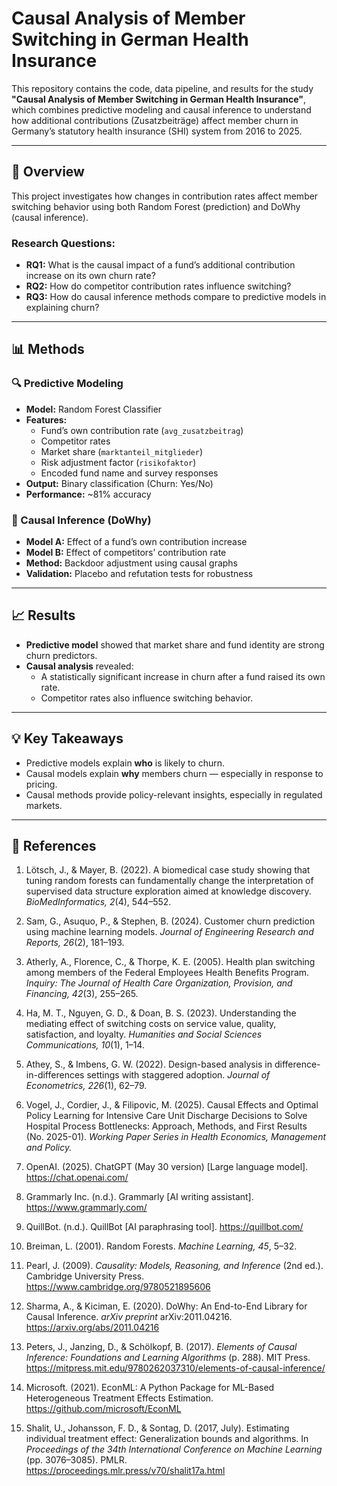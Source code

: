# Causal Analysis of Member Switching in German Health Insurance

This repository contains the code, data pipeline, and results for the study **"Causal Analysis of Member Switching in German Health Insurance"**, which combines predictive modeling and causal inference to understand how additional contributions (Zusatzbeiträge) affect member churn in Germany’s statutory health insurance (SHI) system from 2016 to 2025.

---

## 📌 Overview

This project investigates how changes in contribution rates affect member switching behavior using both Random Forest (prediction) and DoWhy (causal inference).

### Research Questions:
- **RQ1:** What is the causal impact of a fund’s additional contribution increase on its own churn rate?
- **RQ2:** How do competitor contribution rates influence switching?
- **RQ3:** How do causal inference methods compare to predictive models in explaining churn?

---

## 📊 Methods

### 🔍 Predictive Modeling
- **Model:** Random Forest Classifier
- **Features:**
  - Fund’s own contribution rate (`avg_zusatzbeitrag`)
  - Competitor rates
  - Market share (`marktanteil_mitglieder`)
  - Risk adjustment factor (`risikofaktor`)
  - Encoded fund name and survey responses
- **Output:** Binary classification (Churn: Yes/No)
- **Performance:** ~81% accuracy

### 🧠 Causal Inference (DoWhy)
- **Model A:** Effect of a fund’s own contribution increase
- **Model B:** Effect of competitors’ contribution rate
- **Method:** Backdoor adjustment using causal graphs
- **Validation:** Placebo and refutation tests for robustness

---

## 📈 Results

- **Predictive model** showed that market share and fund identity are strong churn predictors.
- **Causal analysis** revealed:
  - A statistically significant increase in churn after a fund raised its own rate.
  - Competitor rates also influence switching behavior.

---

## 💡 Key Takeaways

- Predictive models explain **who** is likely to churn.
- Causal models explain **why** members churn — especially in response to pricing.
- Causal methods provide policy-relevant insights, especially in regulated markets.

---

## 📖 References

1. Lötsch, J., & Mayer, B. (2022). A biomedical case study showing that tuning random forests can fundamentally change the interpretation of supervised data structure exploration aimed at knowledge discovery. *BioMedInformatics, 2*(4), 544–552.

2. Sam, G., Asuquo, P., & Stephen, B. (2024). Customer churn prediction using machine learning models. *Journal of Engineering Research and Reports, 26*(2), 181–193.

3. Atherly, A., Florence, C., & Thorpe, K. E. (2005). Health plan switching among members of the Federal Employees Health Benefits Program. *Inquiry: The Journal of Health Care Organization, Provision, and Financing, 42*(3), 255–265.

4. Ha, M. T., Nguyen, G. D., & Doan, B. S. (2023). Understanding the mediating effect of switching costs on service value, quality, satisfaction, and loyalty. *Humanities and Social Sciences Communications, 10*(1), 1–14.

5. Athey, S., & Imbens, G. W. (2022). Design-based analysis in difference-in-differences settings with staggered adoption. *Journal of Econometrics, 226*(1), 62–79.

6. Vogel, J., Cordier, J., & Filipovic, M. (2025). Causal Effects and Optimal Policy Learning for Intensive Care Unit Discharge Decisions to Solve Hospital Process Bottlenecks: Approach, Methods, and First Results (No. 2025-01). *Working Paper Series in Health Economics, Management and Policy.*

7. OpenAI. (2025). ChatGPT (May 30 version) [Large language model]. https://chat.openai.com/

8. Grammarly Inc. (n.d.). Grammarly [AI writing assistant]. https://www.grammarly.com/

9. QuillBot. (n.d.). QuillBot [AI paraphrasing tool]. https://quillbot.com/

10. Breiman, L. (2001). Random Forests. *Machine Learning, 45*, 5–32.

11. Pearl, J. (2009). *Causality: Models, Reasoning, and Inference* (2nd ed.). Cambridge University Press. https://www.cambridge.org/9780521895606

12. Sharma, A., & Kiciman, E. (2020). DoWhy: An End-to-End Library for Causal Inference. *arXiv preprint* arXiv:2011.04216. https://arxiv.org/abs/2011.04216

13. Peters, J., Janzing, D., & Schölkopf, B. (2017). *Elements of Causal Inference: Foundations and Learning Algorithms* (p. 288). MIT Press. https://mitpress.mit.edu/9780262037310/elements-of-causal-inference/

14. Microsoft. (2021). EconML: A Python Package for ML-Based Heterogeneous Treatment Effects Estimation. https://github.com/microsoft/EconML

15. Shalit, U., Johansson, F. D., & Sontag, D. (2017, July). Estimating individual treatment effect: Generalization bounds and algorithms. In *Proceedings of the 34th International Conference on Machine Learning* (pp. 3076–3085). PMLR. https://proceedings.mlr.press/v70/shalit17a.html



